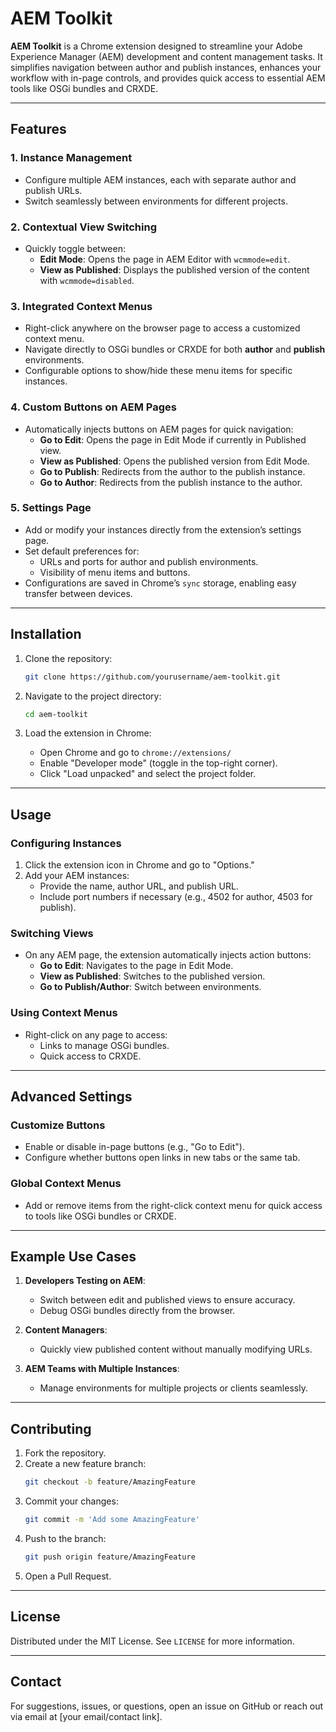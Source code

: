 
# AEM Toolkit

**AEM Toolkit** is a Chrome extension designed to streamline your Adobe Experience Manager (AEM) development and content management tasks. It simplifies navigation between author and publish instances, enhances your workflow with in-page controls, and provides quick access to essential AEM tools like OSGi bundles and CRXDE.

---

## Features

### 1. **Instance Management**
   - Configure multiple AEM instances, each with separate author and publish URLs.
   - Switch seamlessly between environments for different projects.

### 2. **Contextual View Switching**
   - Quickly toggle between:
     - **Edit Mode**: Opens the page in AEM Editor with `wcmmode=edit`.
     - **View as Published**: Displays the published version of the content with `wcmmode=disabled`.

### 3. **Integrated Context Menus**
   - Right-click anywhere on the browser page to access a customized context menu.
   - Navigate directly to OSGi bundles or CRXDE for both **author** and **publish** environments.
   - Configurable options to show/hide these menu items for specific instances.

### 4. **Custom Buttons on AEM Pages**
   - Automatically injects buttons on AEM pages for quick navigation:
     - **Go to Edit**: Opens the page in Edit Mode if currently in Published view.
     - **View as Published**: Opens the published version from Edit Mode.
     - **Go to Publish**: Redirects from the author to the publish instance.
     - **Go to Author**: Redirects from the publish instance to the author.

### 5. **Settings Page**
   - Add or modify your instances directly from the extension’s settings page.
   - Set default preferences for:
     - URLs and ports for author and publish environments.
     - Visibility of menu items and buttons.
   - Configurations are saved in Chrome’s `sync` storage, enabling easy transfer between devices.

---

## Installation

1. Clone the repository:
    ```bash
    git clone https://github.com/yourusername/aem-toolkit.git
    ```

2. Navigate to the project directory:
    ```bash
    cd aem-toolkit
    ```

3. Load the extension in Chrome:
    - Open Chrome and go to `chrome://extensions/`
    - Enable "Developer mode" (toggle in the top-right corner).
    - Click "Load unpacked" and select the project folder.

---

## Usage

### Configuring Instances
1. Click the extension icon in Chrome and go to "Options."
2. Add your AEM instances:
   - Provide the name, author URL, and publish URL.
   - Include port numbers if necessary (e.g., 4502 for author, 4503 for publish).

### Switching Views
- On any AEM page, the extension automatically injects action buttons:
  - **Go to Edit**: Navigates to the page in Edit Mode.
  - **View as Published**: Switches to the published version.
  - **Go to Publish/Author**: Switch between environments.

### Using Context Menus
- Right-click on any page to access:
  - Links to manage OSGi bundles.
  - Quick access to CRXDE.

---

## Advanced Settings

### Customize Buttons
- Enable or disable in-page buttons (e.g., "Go to Edit").
- Configure whether buttons open links in new tabs or the same tab.

### Global Context Menus
- Add or remove items from the right-click context menu for quick access to tools like OSGi bundles or CRXDE.

---

## Example Use Cases

1. **Developers Testing on AEM**:
   - Switch between edit and published views to ensure accuracy.
   - Debug OSGi bundles directly from the browser.

2. **Content Managers**:
   - Quickly view published content without manually modifying URLs.

3. **AEM Teams with Multiple Instances**:
   - Manage environments for multiple projects or clients seamlessly.

---

## Contributing

1. Fork the repository.
2. Create a new feature branch:
    ```bash
    git checkout -b feature/AmazingFeature
    ```
3. Commit your changes:
    ```bash
    git commit -m 'Add some AmazingFeature'
    ```
4. Push to the branch:
    ```bash
    git push origin feature/AmazingFeature
    ```
5. Open a Pull Request.

---

## License

Distributed under the MIT License. See `LICENSE` for more information.

---

## Contact

For suggestions, issues, or questions, open an issue on GitHub or reach out via email at [your email/contact link].
